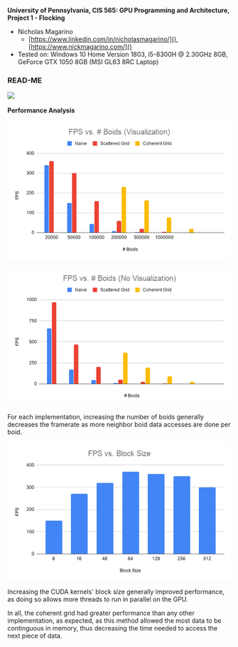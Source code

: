 **University of Pennsylvania, CIS 565: GPU Programming and Architecture,
Project 1 - Flocking**

* Nicholas Magarino
  * [https://www.linkedin.com/in/nicholasmagarino/](), [https://www.nickmagarino.com/]()
* Tested on: Windows 10 Home Version 1803, i5-8300H @ 2.30GHz 8GB, GeForce GTX 1050 8GB (MSI GL63 8RC Laptop)

### READ-ME

![](/images/boidsGif.gif)

**Performance Analysis**

![](/images/visual.png)

![](/images/novisual.png)

For each implementation, increasing the number of boids generally decreases the framerate as more neighbor boid data accesses are done per boid.

![](/images/blocksize.png)

Increasing the CUDA kernels' block size generally improved performance, as doing so allows more threads to run in parallel on the GPU.

In all, the coherent grid had greater performance than any other implementation, as expected, as this method allowed the most data to be continguous in memory, thus decreasing the time needed to access the next piece of data.

